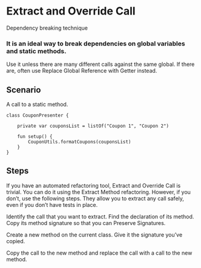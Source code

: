 # Extract and Override Call
Dependency breaking technique

### It is an ideal way to break dependencies on global variables and static methods.

Use it unless there are many different calls against the same global. If there are, often use Replace Global Reference with Getter instead. 

## Scenario
 
A call to a static method.

```
class CouponPresenter {

    private var couponsList = listOf("Coupon 1", "Coupon 2")

    fun setup() {
        CouponUtils.formatCoupons(couponsList)
    }
}
```


## Steps

If you have an automated refactoring tool, Extract and Override Call is trivial. You can do it using the Extract Method refactoring. However, if you don’t, use the following steps. They allow you to extract any call safely, even if you don’t have tests in place.

Identify the call that you want to extract. Find the declaration of its method. Copy its method signature so that you can Preserve Signatures. 

Create a new method on the current class. Give it the signature you’ve copied. 

Copy the call to the new method and replace the call with a call to the new method.

